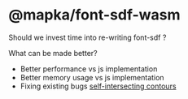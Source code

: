 # @mapka/font-sdf-wasm

Should we invest time into re-writing font-sdf ?

What can be made better?

- Better performance vs js implementation
- Better memory usage vs js implementation
- Fixing existing bugs
  [self-intersecting contours](https://github.com/mapbox/sdf-glyph-foundry/issues/3)
